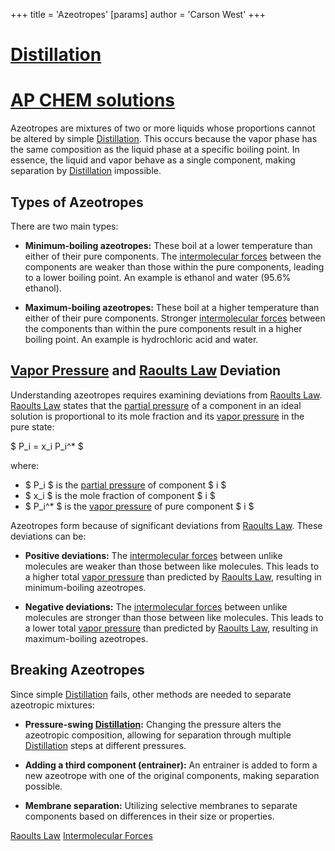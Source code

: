 +++
 title = 'Azeotropes'
[params]
	author = 'Carson West'
+++
# [Distillation](./../distillation/)
# [AP CHEM solutions](./../ap-chem-solutions/)
Azeotropes are mixtures of two or more liquids whose proportions cannot be altered by simple [Distillation](./../distillation/).  This occurs because the vapor phase has the same composition as the liquid phase at a specific boiling point.  In essence, the liquid and vapor behave as a single component, making separation by [Distillation](./../distillation/) impossible.

## Types of Azeotropes

There are two main types:

* **Minimum-boiling azeotropes:** These boil at a lower temperature than either of their pure components.  The [intermolecular forces](./../intermolecular-forces/) between the components are weaker than those within the pure components, leading to a lower boiling point.  An example is ethanol and water (95.6% ethanol).

* **Maximum-boiling azeotropes:** These boil at a higher temperature than either of their pure components.  Stronger [intermolecular forces](./../intermolecular-forces/) between the components than within the pure components result in a higher boiling point.  An example is hydrochloric acid and water.


## [Vapor Pressure](./../vapor-pressure/) and [Raoults Law](./../raoults-law/) Deviation

Understanding azeotropes requires examining deviations from [Raoults Law](./../raoults-law/).  [Raoults Law](./../raoults-law/) states that the [partial pressure](./../partial-pressure/) of a component in an ideal solution is proportional to its mole fraction and its [vapor pressure](./../vapor-pressure/) in the pure state:

 $ P_i = x_i P_i^* $ 

where:

*  $ P_i $  is the [partial pressure](./../partial-pressure/) of component  $ i $ 
*  $ x_i $  is the mole fraction of component  $ i $ 
*  $ P_i^* $  is the [vapor pressure](./../vapor-pressure/) of pure component  $ i $ 

Azeotropes form because of significant deviations from [Raoults Law](./../raoults-law/).  These deviations can be:

* **Positive deviations:**  The [intermolecular forces](./../intermolecular-forces/) between unlike molecules are weaker than those between like molecules.  This leads to a higher total [vapor pressure](./../vapor-pressure/) than predicted by [Raoults Law](./../raoults-law/), resulting in minimum-boiling azeotropes.

* **Negative deviations:** The [intermolecular forces](./../intermolecular-forces/) between unlike molecules are stronger than those between like molecules. This leads to a lower total [vapor pressure](./../vapor-pressure/) than predicted by [Raoults Law](./../raoults-law/), resulting in maximum-boiling azeotropes.


## Breaking Azeotropes

Since simple [Distillation](./../distillation/) fails, other methods are needed to separate azeotropic mixtures:

* **Pressure-swing [Distillation](./../distillation/):** Changing the pressure alters the azeotropic composition, allowing for separation through multiple [Distillation](./../distillation/) steps at different pressures.

* **Adding a third component (entrainer):** An entrainer is added to form a new azeotrope with one of the original components, making separation possible.

* **Membrane separation:**  Utilizing selective membranes to separate components based on differences in their size or properties.


[Raoults Law](./../raoults-law/)  [Intermolecular Forces](./../intermolecular-forces/)